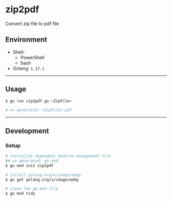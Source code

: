 # zip2pdf

Convert zip file to pdf file

## Environment

- Shell:
    - PowerShell
    - bash
- Golang: `1.17.1`

***

## Usage

```bash
$ go run zip2pdf.go <ZipFile>

# => generated: <ZipFile>.pdf
```

***

## Development

### Setup
```bash
# initialize dependent modules management file
## => generated: go.mod
$ go mod init zip2pdf

# install golang.org/x/image/webp
$ go get golang.org/x/image/webp

# clean the go.mod file
$ go mod tidy
```
